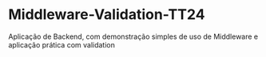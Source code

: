 # Middleware-Validation-TT24
Aplicação de Backend, com demonstração simples de uso de Middleware e aplicação prática com validation
